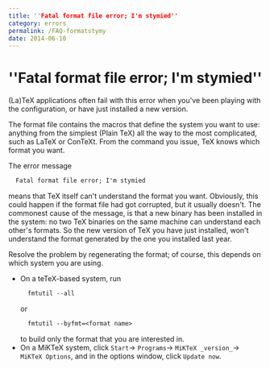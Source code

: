 ```yaml
---
title: ''Fatal format file error; I'm stymied''
category: errors
permalink: /FAQ-formatstymy
date: 2014-06-10
---
```


# ''Fatal format file error; I'm stymied''

(La)TeX applications often fail with this error when you've been
playing with the configuration, or have just installed a new version.

The format file contains the macros that define the system you want to
use: anything from the simplest (Plain TeX) all the way to the most
complicated, such as LaTeX or ConTeXt.  From the command you
issue, TeX knows which format you want.

The error message
```latex
  Fatal format file error; I'm stymied
```
means that TeX itself can't understand the format you want.
Obviously, this could happen if the format file had got corrupted, but
it usually doesn't.  The commonest cause of the message, is that a new
binary has been installed in the system: no two TeX binaries on the
same machine can
understand each other's formats.  So the new version of TeX you
have just installed, won't understand the format generated by the one
you installed last year.

Resolve the problem by regenerating the format; of course, this
depends on which system you are using.
  

-  On a teTeX-based system, run
    ```latex
      fmtutil --all
    ```
    or
    ```latex
      fmtutil --byfmt=<format name>
    ```
    to build only the format that you are interested in.
-  On a MiKTeX system, click `Start`&rarr;
  `Programs`&rarr;
  `MiKTeX _version_`&rarr;
  `MiKTeX Options`, and in the options window, click
    `Update now`.

